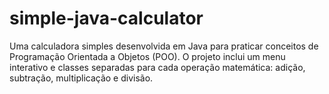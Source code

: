 # simple-java-calculator
Uma calculadora simples desenvolvida em Java para praticar conceitos de Programação Orientada a Objetos (POO). O projeto inclui um menu interativo e classes separadas para cada operação matemática: adição, subtração, multiplicação e divisão.
